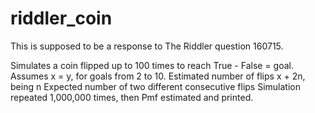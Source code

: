 # riddler_coin

This is supposed to be a response to The Riddler question 160715.

Simulates a coin flipped up to 100 times to reach True - False = goal. Assumes x = y, for goals
from 2 to 10. Estimated number of flips x + 2n, being n Expected number of two different consecutive flips
Simulation repeated 1,000,000 times, then Pmf estimated and printed.

